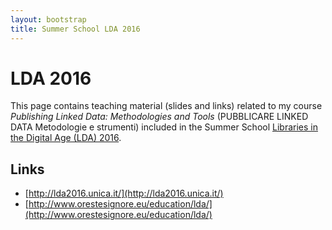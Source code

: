 ```yaml
---
layout: bootstrap
title: Summer School LDA 2016 
---
```


LDA 2016
========
This page contains teaching material (slides and links) related to my course *Publishing Linked Data: Methodologies and Tools* (PUBBLICARE LINKED DATA
Metodologie e strumenti) included in the Summer School [Libraries in the Digital Age (LDA) 2016](http://lda2016.unica.it/).

Links
-----
 - [http://lda2016.unica.it/](http://lda2016.unica.it/)
 - [http://www.orestesignore.eu/education/lda/](http://www.orestesignore.eu/education/lda/)

